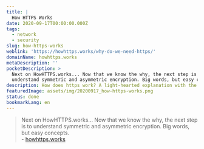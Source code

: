```yaml
---
title: |
  How HTTPS Works
date: 2020-09-17T00:00:00.000Z
tags:
  - network
  - security
slug: how-https-works
weblink: 'https://howhttps.works/why-do-we-need-https/'
domainName: howhttps.works
metaDescription: ''
pocketDescription: >
  Next on HowHTTPS.works... Now that we know the why, the next step is to
  understand symmetric and asymmetric encryption. Big words, but easy concepts.
description: How does https work? A light-hearted explanation with the help of comics.
featuredImage: assets/img/20200917_how-https-works.png
status: done
bookmarkLang: en
---
```

<blockquote>Next on HowHTTPS.works... Now that we know the why, the next step is to understand symmetric and asymmetric encryption. Big words, but easy concepts.
<footer>- <a href="https://howhttps.works/why-do-we-need-https/">howhttps.works</a></footer></blockquote>
